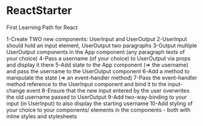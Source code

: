 # ReactStarter
First Learning Path for React

1-Create TWO new components: UserInput and UserOutput
2-UserInput should hold an input element, UserOutput two paragraphs
3-Output multiple UserOutput components in the App component (any paragraph texts of your choice)
4-Pass a username (of your choice) to UserOutput via props and display it there
5-Add state to the App component (=> the username) and pass the username to the UserOutput component
6-Add a method to manipulate the state (=> an event-handler method)
7-Pass the event-handler method reference to the UserInput component and bind it to the input-change event
8-Ensure that the new input entered by the user overwrites the old username passed to UserOutput
9-Add two-way-binding to your input (in UserInput) to also display the starting username
10-Add styling of your choice to your components/ elements in the components - both with inline styles and stylesheets
